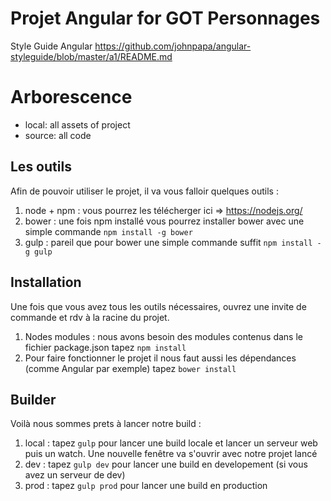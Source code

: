 #  Projet Angular for GOT Personnages
Style Guide Angular
https://github.com/johnpapa/angular-styleguide/blob/master/a1/README.md

#  Arborescence

+ local: all assets of project
+ source: all code


## Les outils

Afin de pouvoir utiliser le projet, il va vous falloir quelques outils :

1. node + npm : vous pourrez les télécherger ici => https://nodejs.org/
2. bower : une fois npm installé vous pourrez installer bower avec une simple commande `npm install -g bower`
2. gulp : pareil que pour bower une simple commande suffit `npm install -g gulp`

## Installation

Une fois que vous avez tous les outils nécessaires, ouvrez une invite de commande et rdv à la racine du projet.

1. Nodes modules : nous avons besoin des modules contenus dans le fichier package.json tapez `npm install`
2. Pour faire fonctionner le projet il nous faut aussi les dépendances (comme Angular par exemple) tapez `bower install`

## Builder

Voilà nous sommes prets à lancer notre build :

1. local : tapez `gulp` pour lancer une build locale et lancer un serveur web puis un watch. Une nouvelle fenêtre va s'ouvrir avec notre projet lancé
2. dev : tapez `gulp dev` pour lancer une build en developement (si vous avez un serveur de dev)
3. prod : tapez `gulp prod` pour lancer une build en production
